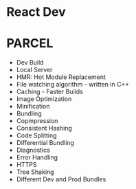 # React Dev

# PARCEL
- Dev Build
- Local Server
- HMR: Hot Module Replacement
- File watching algorithm - written in C++
- Caching - Faster Builds
- Image Optimization
- Minification
- Bundling
- Copmpression
- Consistent Hashing
- Code Splitting
- Differential Bundling
- Diagnostics
- Error Handling
- HTTPS
- Tree Shaking
- Different Dev and Prod Bundles